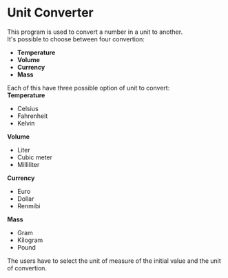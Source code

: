<h1>Unit Converter</h1>

This program is used to convert a number in a unit to another.<br/>
It's possible to choose between four convertion:<br/>
- <b>Temperature</b><br/>
- <b>Volume</b><br/>
- <b>Currency</b><br/>
- <b>Mass</b><br/>

Each of this have three possible option of unit to convert:<br/>
<b>Temperature</b><br/>
- Celsius<br/>
- Fahrenheit<br/>
- Kelvin<br/>

<b>Volume</b><br/>
- Liter<br/>
- Cubic meter<br/>
- Milliliter<br/>

<b>Currency</b><br/>
- Euro<br/>
- Dollar<br/>
- Renmibi<br/>

<b>Mass</b><br/>
- Gram<br/>
- Kilogram<br/>
- Pound<br/>

The users have to select the unit of measure of the initial value and the unit of convertion.

